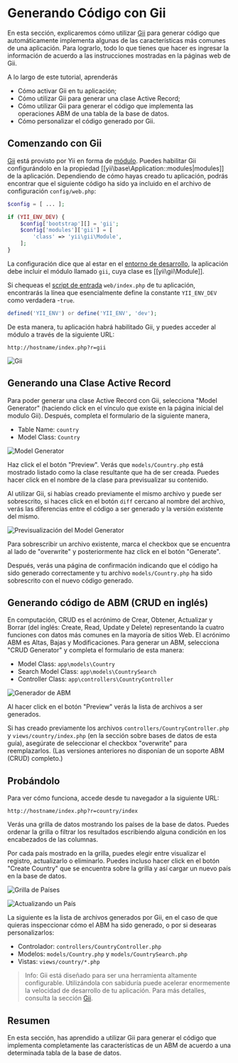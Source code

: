Generando Código con Gii
========================

En esta sección, explicaremos cómo utilizar [Gii](tool-gii.md) para generar código que automáticamente
implementa algunas de las características más comunes de una aplicación. Para lograrlo, todo lo que tienes que hacer es
ingresar la información de acuerdo a las instrucciones mostradas en la páginas web de Gii.

A lo largo de este tutorial, aprenderás

* Cómo activar Gii en tu aplicación;
* Cómo utilizar Gii para generar una clase Active Record;
* Cómo utilizar Gii para generar el código que implementa las operaciones ABM de una tabla de la base de datos.
* Cómo personalizar el código generado por Gii.


Comenzando con Gii <span id="starting-gii"></span>
------------------

[Gii](tool-gii.md) está provisto por Yii en forma de [módulo](structure-modules.md). Puedes habilitar Gii
configurándolo en la propiedad [[yii\base\Application::modules|modules]] de la aplicación. Dependiendo de cómo hayas creado tu aplicación, podrás encontrar que el siguiente código ha sido ya incluido en el archivo de configuración `config/web.php`:

```php
$config = [ ... ];

if (YII_ENV_DEV) {
    $config['bootstrap'][] = 'gii';
    $config['modules']['gii'] = [
        'class' => 'yii\gii\Module',
    ];
}
```

La configuración dice que al estar en el [entorno de desarrollo](concept-configurations.md#environment-constants),
la aplicación debe incluir el módulo llamado `gii`, cuya clase es [[yii\gii\Module]].

Si chequeas el [script de entrada](structure-entry-scripts.md) `web/index.php` de tu aplicación, encontrarás la línea
que esencialmente define la constante `YII_ENV_DEV` como verdadera -`true`.

```php
defined('YII_ENV') or define('YII_ENV', 'dev');
```

De esta manera, tu aplicación habrá habilitado Gii, y puedes acceder al módulo a través de la siguiente URL:

```
http://hostname/index.php?r=gii
```

![Gii](images/start-gii.png)


Generando una Clase Active Record <span id="generating-ar"></span>
---------------------------------

Para poder generar una clase Active Record con Gii, selecciona "Model Generator" (haciendo click en el vínculo que existe en la página inicial del modulo Gii). Después, completa el formulario de la siguiente manera,

* Table Name: `country`
* Model Class: `Country`

![Model Generator](images/start-gii-model.png)

Haz click el el botón "Preview". Verás que `models/Country.php` está mostrado listado como la clase resultante que ha de ser creada. Puedes hacer click en el nombre de la clase para previsualizar su contenido.

Al utilizar Gii, si habías creado previamente el mismo archivo y puede ser sobrescrito, si haces click
en el botón `diff` cercano al nombre del archivo, verás las diferencias entre el código a ser generado
y la versión existente del mismo.

![Previsualización del Model Generator](images/start-gii-model-preview.png)

Para sobrescribir un archivo existente, marca el checkbox que se encuentra al lado de "overwrite" y posteriormente haz click en el botón "Generate".

Después, verás una página de confirmación indicando que el código ha sido generado correctamente y tu archivo `models/Country.php`
ha sido sobrescrito con el nuevo código generado.


Generando código de ABM (CRUD en inglés) <span id="generating-crud"></span>
----------------------------------------

En computación, CRUD es el acrónimo de Crear, Obtener, Actualizar y Borrar (del inglés: Create, Read, Update y Delete) 
representando la cuatro funciones con datos más comunes en la mayoría de sitios Web. 
El acrónimo ABM es Altas, Bajas y Modificaciones. Para generar un ABM, selecciona "CRUD Generator" y completa el formulario de esta manera:

* Model Class: `app\models\Country`
* Search Model Class: `app\models\CountrySearch`
* Controller Class: `app\controllers\CountryController`

![Generador de ABM](images/start-gii-crud.png)

Al hacer click en el botón "Preview" verás la lista de archivos a ser generados.

Si has creado previamente los archivos `controllers/CountryController.php` y
`views/country/index.php` (en la sección sobre bases de datos de esta guía), asegúrate de seleccionar el checkbox "overwrite" para reemplazarlos. (Las versiones anteriores no disponían de un soporte ABM (CRUD) completo.)


Probándolo <span id="trying-it-out"></span>
----------

Para ver cómo funciona, accede desde tu navegador a la siguiente URL:

```
http://hostname/index.php?r=country/index
```

Verás una grilla de datos mostrando los países de la base de datos. Puedes ordenar la grilla
o filtrar los resultados escribiendo alguna condición en los encabezados de las columnas.

Por cada país mostrado en la grilla, puedes elegir entre visualizar el registro, actualizarlo o eliminarlo.
Puedes incluso hacer click en el botón "Create Country" que se encuentra sobre la grilla y así cargar
un nuevo país en la base de datos.

![Grilla de Países](images/start-gii-country-grid.png)

![Actualizando un País](images/start-gii-country-update.png)

La siguiente es la lista de archivos generados por Gii, en el caso de que quieras inspeccionar cómo el ABM ha sido generado,
o por si desearas personalizarlos:

* Controlador: `controllers/CountryController.php`
* Modelos: `models/Country.php` y `models/CountrySearch.php`
* Vistas: `views/country/*.php`

> Info: Gii está diseñado para ser una herramienta altamente configurable. Utilizándola con sabiduría
  puede acelerar enormemente la velocidad de desarrollo de tu aplicación. Para más detalles, consulta la
  sección [Gii](tool-gii.md).


Resumen <span id="summary"></span>
-------

En esta sección, has aprendido a utilizar Gii para generar el código que implementa completamente las características
de un ABM de acuerdo a una determinada tabla de la base de datos.
